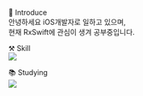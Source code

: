 

🙌 Introduce<br>
안녕하세요 iOS개발자로 일하고 있으며,<br>현재 RxSwift에 관심이 생겨 공부중입니다.

⚒️ Skill<br>
<img src="https://img.shields.io/badge/Swift-F05138?style=flat&logo=Swift&logoColor=white"/>

📚 Studying<br>
<img src="https://img.shields.io/badge/RxSwift-B7178C?style=flat&logo=ReactiveX&logoColor=white"/>

<!--
**KimVelVet/KimVelVet** is a ✨ _special_ ✨ repository because its `README.md` (this file) appears on your GitHub profile.

Here are some ideas to get you started:

- 🔭 I’m currently working on ...
- 🌱 I’m currently learning ...
- 👯 I’m looking to collaborate on ...
- 🤔 I’m looking for help with ...
- 💬 Ask me about ...
- 📫 How to reach me: ...
- 😄 Pronouns: ...
- ⚡ Fun fact: ...
-->
